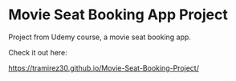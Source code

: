 # Movie Seat Booking App Project

Project from Udemy course, a movie seat booking app.

Check it out here: 

https://tramirez30.github.io/Movie-Seat-Booking-Project/
